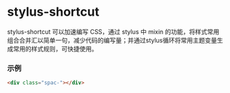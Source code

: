 # stylus-shortcut

stylus-shortcut 可以加速编写 CSS，通过 stylus 中 mixin 的功能，将样式常用组合合并汇以简单一句，减少代码的编写量；并通过stylus循环将常用主题变量生成常用的样式规则，可快捷使用。

### 示例
```html
<div class="spac-"></div>
```